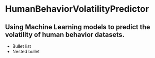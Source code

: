# HumanBehaviorVolatilityPredictor
## Using Machine Learning models to predict the volatility of human behavior datasets.

* Bullet list
 * Nested bullet


